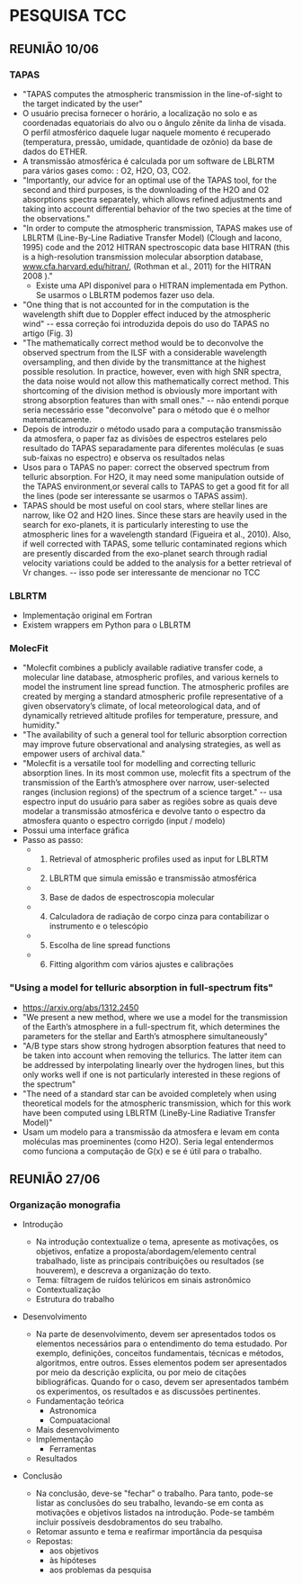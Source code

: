 # PESQUISA TCC

## REUNIÃO 10/06

### TAPAS
- "TAPAS computes the atmospheric transmission in the line-of-sight to the target indicated by the user"
-  O usuário precisa fornecer o horário, a localização no solo e as coordenadas equatoriais do alvo ou o ângulo zênite da linha de visada. O perfil atmosférico daquele lugar naquele momento é recuperado (temperatura, pressão, umidade, quantidade de ozônio) da base de dados do ETHER.  
-  A transmissão atmosférica é calculada por um software de LBLRTM para vários gases como: : O2, H2O, O3, CO2.
- "Importantly, our advice for an optimal use of
the TAPAS tool, for the second and third purposes, is the downloading
of the H2O and O2 absorptions spectra separately, which allows refined adjustments and taking into account differential
behavior of the two species at the time of the observations."
- "In order to compute the atmospheric transmission,
TAPAS makes use of LBLRTM (Line-By-Line Radiative
Transfer Model) (Clough and Iacono, 1995) code and the
2012 HITRAN spectroscopic data base HITRAN (this is a
high-resolution transmission molecular absorption database,
www.cfa.harvard.edu/hitran/, (Rothman et al., 2011) for the
HITRAN 2008 )."
    - Existe uma API disponível para o HITRAN implementada em Python. Se usarmos o LBLRTM podemos fazer uso dela.
- "One thing that is not accounted
for in the computation is the wavelength shift due to Doppler
effect induced by the atmospheric wind" -- essa correção foi introduzida depois do uso do TAPAS no artigo (Fig. 3)
- "The mathematically correct method
would be to deconvolve the observed spectrum from the ILSF
with a considerable wavelength oversampling, and then divide
by the transmittance at the highest possible resolution. In practice,
however, even with high SNR spectra, the data noise would
not allow this mathematically correct method. This shortcoming
of the division method is obviously more important with strong
absorption features than with small ones." -- não entendi porque seria necessário esse "deconvolve" para o método que é o melhor matematicamente.
- Depois de introduzir o método usado para a computação transmissão da atmosfera, o paper faz as divisões de espectros estelares pelo resultado do TAPAS separadamente para diferentes moléculas (e suas sub-faixas no espectro) e observa os resultados nelas
- Usos para o TAPAS no paper: correct the observed spectrum from telluric absorption.
For H2O, it may need some manipulation outside of the TAPAS
environment,or several calls to TAPAS to get a good fit for all
the lines (pode ser interessante se usarmos o TAPAS assim).
- TAPAS should be most useful on cool stars, where stellar
lines are narrow, like O2 and H2O lines. Since these stars are
heavily used in the search for exo-planets, it is particularly interesting
to use the atmospheric lines for a wavelength standard
(Figueira et al., 2010). Also, if well corrected with TAPAS,
some telluric contaminated regions which are presently discarded
from the exo-planet search through radial velocity variations
could be added to the analysis for a better retrieval of Vr
changes. -- isso pode ser interessante de mencionar no TCC 

### LBLRTM
- Implementação original em Fortran
- Existem wrappers em Python para o LBLRTM 

### MolecFit
- "Molecfit combines a publicly available radiative transfer code, a molecular line database, atmospheric profiles, and
various kernels to model the instrument line spread function. The atmospheric profiles are created by merging a standard atmospheric
profile representative of a given observatory’s climate, of local meteorological data, and of dynamically retrieved altitude profiles for
temperature, pressure, and humidity."
- "The availability of such a general tool for telluric absorption correction may improve future observational and analysing strategies, as
well as empower users of archival data."
- "Molecfit is a versatile tool for modelling and correcting telluric
absorption lines. In its most common use, molecfit fits a
spectrum of the transmission of the Earth’s atmosphere over narrow,
user-selected ranges (inclusion regions) of the spectrum of a
science target." -- usa espectro input do usuário para saber as regiões sobre as quais deve modelar a transmissão atmosférica e devolve tanto o espectro da atmosfera quanto o espectro corrigdo (input / modelo)
- Possui uma interface gráfica
- Passo as passo:
    - 1) Retrieval of atmospheric profiles used as input for LBLRTM
    - 2) LBLRTM que simula emissão e transmissão atmosférica
    - 3) Base de dados de espectroscopia molecular
    - 4) Calculadora de radiação de corpo cinza para contabilizar o instrumento e o telescópio
    - 5) Escolha de line spread functions
    - 6) Fitting algorithm com vários ajustes e calibrações

### "Using a model for telluric absorption in full-spectrum fits"
- https://arxiv.org/abs/1312.2450
- "We present a new method, where we use a model
for the transmission of the Earth’s atmosphere in a full-spectrum fit, which determines
the parameters for the stellar and Earth’s atmosphere simultaneously"
- "A/B type stars show strong hydrogen absorption
features that need to be taken into account when removing the tellurics. The latter item can be
addressed by interpolating linearly over the hydrogen lines, but this only works well if one is not
particularly interested in these regions of the spectrum"
- "The need of a standard star can be avoided completely when using theoretical models for
the atmospheric transmission, which for this work have been computed using LBLRTM (LineBy-Line
Radiative Transfer Model)"
- Usam um modelo para a transmissão da atmosfera e levam em conta moléculas mas proeminentes (como H2O). Seria legal entendermos como funciona a computação de G(x) e se é útil para o trabalho.

## REUNIÃO 27/06

### Organização monografia

- Introdução
    - Na introdução contextualize o tema, apresente as motivações, os objetivos, enfatize a proposta/abordagem/elemento central trabalhado, liste as principais contribuições ou resultados (se houverem), e descreva a organização do texto.
    - Tema: filtragem de ruídos telúricos em sinais astronômico
    - Contextualização
    - Estrutura do trabalho
- Desenvolvimento
    - Na parte de desenvolvimento, devem ser apresentados todos os elementos necessários para o entendimento do tema estudado. Por exemplo, definições, conceitos fundamentais, técnicas e métodos, algoritmos, entre outros. Esses elementos podem ser apresentados por meio da descrição explícita, ou por meio de citações bibliográficas. Quando for o caso, devem ser apresentados também os experimentos, os resultados e as discussões pertinentes.
    - Fundamentação teórica
        - Astronomica
        - Compuatacional
    - Mais desenvolvimento
    - Implementação
        - Ferramentas
    - Resultados

- Conclusão
    - Na conclusão, deve-se "fechar" o trabalho. Para tanto, pode-se listar as conclusões do seu trabalho, levando-se em conta as motivações e objetivos listados na introdução. Pode-se também incluir possíveis desdobramentos do seu trabalho.
    - Retomar assunto e tema e reafirmar importância da pesquisa
    - Repostas:
        - aos objetivos
        - às hipóteses
        - aos problemas da pesquisa
